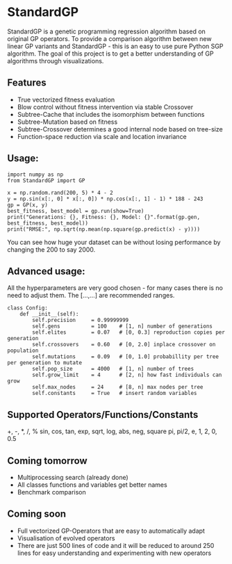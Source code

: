# StandardGP
StandardGP is a genetic programming regression algorithm based on original GP operators.
To provide a comparison algorithm between new linear GP variants and StandardGP - this is an easy to use pure Python SGP algorithm.
The goal of this project is to get a better understanding of GP algorithms through visualizations.

## Features
 - True vectorized fitness evaluation
 - Blow control without fitness intervention via stable Crossover
 - Subtree-Cache that includes the isomorphism between functions
 - Subtree-Mutation based on fitness
 - Subtree-Crossover determines a good internal node based on tree-size
 - Function-space reduction via scale and location invariance

## Usage:
```
import numpy as np
from StandardGP import GP

x = np.random.rand(200, 5) * 4 - 2
y = np.sin(x[:, 0] * x[:, 0]) * np.cos(x[:, 1] - 1) * 188 - 243
gp = GP(x, y)
best_fitness, best_model = gp.run(show=True)
print("Generations: {}, Fitness: {}, Model: {}".format(gp.gen, best_fitness, best_model))
print("RMSE:", np.sqrt(np.mean(np.square(gp.predict(x) - y))))
```
You can see how huge your dataset can be without losing performance by changing the 200 to say 2000.

## Advanced usage:
All the hyperparameters are very good chosen - for many cases there is no need to adjust them.
The [...,...] are recommended ranges.
```
class Config:
    def __init__(self):
        self.precision     = 0.99999999
        self.gens          = 100    # [1, n] number of generations
        self.elites        = 0.07   # [0, 0.3] reproduction copies per generation
        self.crossovers    = 0.60   # [0, 2.0] inplace crossover on population
        self.mutations     = 0.09   # [0, 1.0] probabillity per tree per generation to mutate
        self.pop_size      = 4000   # [1, n] number of trees
        self.grow_limit    = 4      # [2, n] how fast individuals can grow
        self.max_nodes     = 24     # [8, n] max nodes per tree
        self.constants     = True   # insert random variables
```

## Supported Operators/Functions/Constants
+, -, *, /, %
sin, cos, tan, exp, sqrt, log, abs, neg, square
pi, pi/2, e, 1, 2, 0, 0.5

## Coming tomorrow
- Multiprocessing search (already done)
- All classes functions and variables get better names
- Benchmark comparison

## Coming soon
- Full vectorized GP-Operators that are easy to automatically adapt
- Visualisation of evolved operators
- There are just 500 lines of code and it will be reduced to around 250 lines for easy understanding and experimenting with new operators
